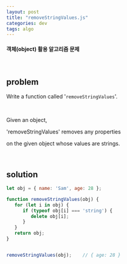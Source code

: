 ```yaml
---
layout: post
title: "removeStringValues.js"
categories: dev
tags: algo
---
```


#### 객체(object) 활용 알고리즘 문제

<br>

## problem

Write a function called '`removeStringValues`'.

<br>

Given an object,

'removeStringValues' removes any properties

on the given object whose values are strings.

<br>

## solution

```javascript
let obj = { name: 'Sam', age: 28 };

function removeStringValues(obj) {
   for (let i in obj) {
      if (typeof obj[i] === 'string') {
         delete obj[i];
      }
   }
   return obj;
}


removeStringValues(obj);	// { age: 28 }
```

